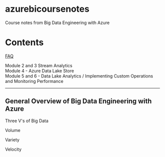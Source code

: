 # azurebicoursenotes
Course notes from Big Data Engineering with Azure

<h1>Contents</h1>

<a href="https://github.com/njmarkham/azurebicoursenotes/blob/master/faq.md">FAQ</a><br/>

Module 2 and 3 Stream Analytics<br/>
Module 4 - Azure Data Lake Store<br/>
Module 5 and 6 - Data Lake Analytics / Implementing Custom Operations and Monitoring Performance<br/>

<hr/>

<h2>General Overview of Big Data Engineering with Azure</h2>


Three V's of Big Data

Volume

Variety

Velocity